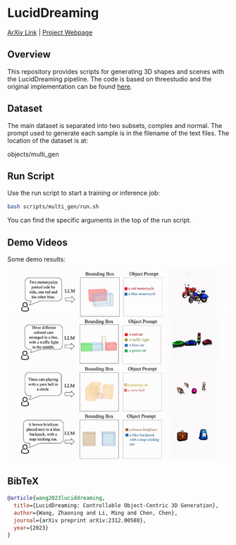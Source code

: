 # LucidDreaming

[ArXiv Link](https://arxiv.org/abs/2312.00588) | [Project Webpage](https://www.zhaoningwang.com/LucidDreaming/)

## Overview
This repository provides scripts for generating 3D shapes and scenes with the LucidDreaming pipeline. The code is based on threestudio and the original implementation can be found [here](https://github.com/threestudio-project/threestudio).

## Dataset
The main dataset is separated into two subsets, complex and normal. The prompt used to generate each sample is in the filename of the text files. The location of the dataset is at:

objects/multi_gen

## Run Script
Use the run script to start a training or inference job:

```bash
bash scripts/multi_gen/run.sh
```

You can find the specific arguments in the top of the run script.


## Demo Videos
Some demo results:

![LucidDreaming Demo](static/images/demo.gif)



## BibTeX

```bibtex
@article{wang2023luciddreaming,
  title={LucidDreaming: Controllable Object-Centric 3D Generation},
  author={Wang, Zhaoning and Li, Ming and Chen, Chen},
  journal={arXiv preprint arXiv:2312.00588},
  year={2023}
}
```
